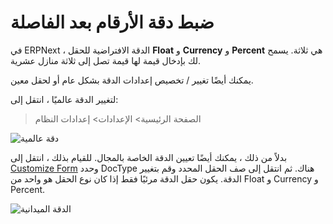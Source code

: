 # ضبط دقة الأرقام بعد الفاصلة

في ERPNext ، الدقة الافتراضية للحقل **Float** و **Currency** و **Percent** هي ثلاثة. يسمح لك بإدخال قيمة لها قيمة تصل إلى ثلاثة منازل عشرية.

يمكنك أيضًا تغيير / تخصيص إعدادات الدقة بشكل عام أو لحقل معين.

لتغيير الدقة عالميًا ، انتقل إلى:

> الصفحة الرئيسية> الإعدادات> إعدادات النظام

![دقة عالمية](https://docs.erpnext.com/files/customize-set-precision.png)

بدلاً من ذلك ، يمكنك أيضًا تعيين الدقة الخاصة بالمجال. للقيام بذلك ، انتقل إلى [Customize Form](https://docs.erpnext.com/docs/v13/user/manual/en/customize-erpnext/customize-form) وحدد DocType هناك. ثم انتقل إلى صف الحقل المحدد وقم بتغيير الدقة. يكون حقل الدقة مرئيًا فقط إذا كان نوع الحقل هو واحد من Float و Currency و Percent.

![الدقة الميدانية](https://docs.erpnext.com/files/customize-set-precision-1.png)
